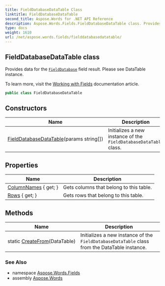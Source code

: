 ```yaml
---
title: FieldDatabaseDataTable Class
linktitle: FieldDatabaseDataTable
second_title: Aspose.Words for .NET API Reference
description: Aspose.Words.Fields.FieldDatabaseDataTable class. Provides data for the FieldDatabase field result. Please see DataTable instance in C#.
type: docs
weight: 1610
url: /net/aspose.words.fields/fielddatabasedatatable/
---
```

## FieldDatabaseDataTable class

Provides data for the [`FieldDatabase`](../fielddatabase/) field result. Please see DataTable instance.

To learn more, visit the [Working with Fields](https://docs.aspose.com/words/net/working-with-fields/) documentation article.

```csharp
public class FieldDatabaseDataTable
```

## Constructors

| Name | Description |
| --- | --- |
| [FieldDatabaseDataTable](fielddatabasedatatable/)(params string[]) | Initializes a new instance of the `FieldDatabaseDataTable` class. |

## Properties

| Name | Description |
| --- | --- |
| [ColumnNames](../../aspose.words.fields/fielddatabasedatatable/columnnames/) { get; } | Gets columns that belong to this table. |
| [Rows](../../aspose.words.fields/fielddatabasedatatable/rows/) { get; } | Gets rows that belong to this table. |

## Methods

| Name | Description |
| --- | --- |
| static [CreateFrom](../../aspose.words.fields/fielddatabasedatatable/createfrom/)(DataTable) | Initializes a new instance of the `FieldDatabaseDataTable` class from the DataTable instance. |

### See Also

* namespace [Aspose.Words.Fields](../../aspose.words.fields/)
* assembly [Aspose.Words](../../)
